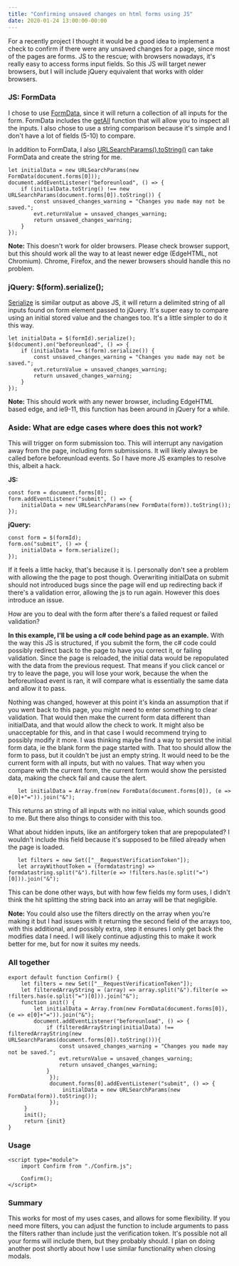 ```yaml
---
title: "Confirming unsaved changes on html forms using JS"
date: 2020-01-24 13:00:00-00:00
---
```


For a recently project I thought it would be a good idea to implement a check to confirm if there were any unsaved changes for a page, since most of the pages are forms. JS to the rescue; with browsers nowadays, it's really easy to access forms input fields. So this JS will target newer browsers, but I will include jQuery equivalent that works with older browsers.

 ### JS: FormData
I chose to use [FormData](https://developer.mozilla.org/en-US/docs/Web/API/FormData), since it will return a collection of all inputs for the form. FormData includes the [getAll](https://developer.mozilla.org/en-US/docs/Web/API/FormData/getAll) function that will allow you to inspect all the inputs. I also chose to use a string comparison because it's simple and I don't have a lot of fields (5-10) to compare. 

In addition to FormData, I also [URLSearchParams().toString()](https://developer.mozilla.org/en-US/docs/Web/API/URLSearchParams/toString) can take FormData and create the string for me. 

    let initialData = new URLSearchParams(new FormData(document.forms[0]));	
    document.addEventListener("beforeunload", () => {
        if (initialData.toString() !== new URLSearchParams(document.forms[0]).toString()) {
            const unsaved_changes_warning = "Changes you made may not be saved.";
            evt.returnValue = unsaved_changes_warning;
            return unsaved_changes_warning;
        }
    });

**Note:** This doesn't work for older browsers. Please check browser support, but this should work all the way to at least newer edge (EdgeHTML, not Chromium). Chrome, Firefox, and the newer browsers should handle this no problem.

### jQuery: $(form).serialize();
[Serialize](https://api.jquery.com/serialize/) is similar output as above JS, it will return a delimited string of all inputs found on form element passed to jQuery. It's super easy to compare using an initial stored value and the changes too. It's a little simpler to do it this way.

    let initialData = $(formId).serialize();	
    $(document).on("beforeunload", () => {
        if (initialData !== $(form).serialize()) {
            const unsaved_changes_warning = "Changes you made may not be saved.";
            evt.returnValue = unsaved_changes_warning;
            return unsaved_changes_warning;
        }
    });


**Note:** This should work with any newer browser, including EdgeHTML based edge, and ie9-11, this function has been around in jQuery for a while.

### Aside: What are edge cases where does this not work?

This will trigger on form submission too. This will interrupt any navigation away from the page, including form submissions. It will likely always be called before beforeunload events. So I have more JS examples to resolve this, albeit a hack.
	
**JS:**

    const form = document.forms[0];
    form.addEventListener("submit", () => {
        initialData = new URLSearchParams(new FormData(form)).toString());
    });

**jQuery:**

    const form = $(formId);
    form.on("submit", () => {
        initialData = form.serialize();
    });

If it feels a little hacky, that's because it is. I personally don't see a problem with allowing the the page to post though. Overwriting initialData on submit should not introduced bugs since the page will end up redirecting back if there's a validation error, allowing the js to run again. However this does introduce an issue.
	   

How are you to deal with the form after there's a failed request or failed validation? 
    
**In this example, I'll be using a c# code behind page as an example.** With the way this JS is structured, if you submit the form, the c# code could possibly redirect back to the page to have you correct it, or failing validation. Since the page is reloaded, the initial data would be repopulated with the data from the previous request. That means if you click cancel or try to leave the page, you will lose your work, because the when the beforeunload event is ran, it will compare what is essentially the same data and allow it to pass. 

Nothing was changed, however at this point it's kinda an assumption that if you went back to this page, you might need to enter something to clear validation. That would then make the current form data different than initialData, and that would allow the check to work. It might also be unacceptable for this, and in that case I would recommend trying to possibly modify it more. I was thinking maybe find a way to persist the initial form data, ie the blank form the page started with. That too should allow the form to pass, but it couldn't be just an empty string. It would need to be the current form with all inputs, but with no values. That way when you compare with the current form, the current form would show the persisted data, making the check fail and cause the alert.

	   let initialData = Array.from(new FormData(document.forms[0]), (e => e[0]+"=")).join("&");

This returns an string of all inputs with no initial value, which sounds good to me. But there also things to consider with this too. 

What about hidden inputs, like an antiforgery token that are prepopulated? I wouldn't include this field because it's supposed to be filled already when the page is loaded.

       let filters = new Set(["__RequestVerificationToken"]);
       let arrayWithoutToken = (formdatastring) => formdatastring.split("&").filter(e => !filters.has(e.split("=")[0])).join("&");

This can be done other ways, but with how few fields my form uses, I didn't think the hit splitting the string back into an array will be that negligible. 

**Note:**  You could also use the filters directly on the array when you're making it but I had issues with it returning the second field of the arrays too, with this additional, and possibly extra, step it ensures I only get back the modifies data I need. I will likely continue adjusting this to make it work better for me, but for now it suites my needs.

### All together

    export default function Confirm() {
        let filters = new Set(["__RequestVerificationToken"]);
        let filteredArrayString = (array) => array.split("&").filter(e => !filters.has(e.split("=")[0])).join("&");
	    function init() {
		    let initialData = Array.from(new FormData(document.forms[0]), (e => e[0]+"=")).join("&");	
		    document.addEventListener("beforeunload", () => {
		        if (filteredArrayString(initialData) !== filteredArrayString(new URLSearchParams(document.forms[0]).toString())){
		            const unsaved_changes_warning = "Changes you made may not be saved.";
		            evt.returnValue = unsaved_changes_warning;
		            return unsaved_changes_warning;
		        }
                 });
                 document.forms[0].addEventListener("submit", () => {
	                 initialData = new URLSearchParams(new FormData(form)).toString());
	             });
	     }
	     init();
	     return {init}
    }

### Usage
    <script type="module">
	    import Confirm from "./Confirm.js";
	    
	    Confirm();
    </script>


### Summary

This works for most of my uses cases, and allows for some flexibility. If you need more filters, you can adjust the function to include arguments to pass the filters rather than include just the verification token. It's possible not all your forms will include them, but they probably should. I plan on doing another post shortly about how I use similar functionality when closing modals.